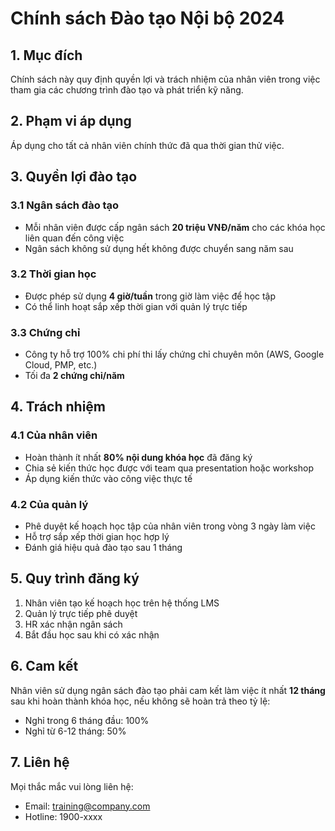 # Chính sách Đào tạo Nội bộ 2024

## 1. Mục đích

Chính sách này quy định quyền lợi và trách nhiệm của nhân viên trong việc tham gia các chương trình đào tạo và phát triển kỹ năng.

## 2. Phạm vi áp dụng

Áp dụng cho tất cả nhân viên chính thức đã qua thời gian thử việc.

## 3. Quyền lợi đào tạo

### 3.1 Ngân sách đào tạo
- Mỗi nhân viên được cấp ngân sách **20 triệu VNĐ/năm** cho các khóa học liên quan đến công việc
- Ngân sách không sử dụng hết không được chuyển sang năm sau

### 3.2 Thời gian học
- Được phép sử dụng **4 giờ/tuần** trong giờ làm việc để học tập
- Có thể linh hoạt sắp xếp thời gian với quản lý trực tiếp

### 3.3 Chứng chỉ
- Công ty hỗ trợ 100% chi phí thi lấy chứng chỉ chuyên môn (AWS, Google Cloud, PMP, etc.)
- Tối đa **2 chứng chỉ/năm**

## 4. Trách nhiệm

### 4.1 Của nhân viên
- Hoàn thành ít nhất **80% nội dung khóa học** đã đăng ký
- Chia sẻ kiến thức học được với team qua presentation hoặc workshop
- Áp dụng kiến thức vào công việc thực tế

### 4.2 Của quản lý
- Phê duyệt kế hoạch học tập của nhân viên trong vòng 3 ngày làm việc
- Hỗ trợ sắp xếp thời gian học hợp lý
- Đánh giá hiệu quả đào tạo sau 1 tháng

## 5. Quy trình đăng ký

1. Nhân viên tạo kế hoạch học trên hệ thống LMS
2. Quản lý trực tiếp phê duyệt
3. HR xác nhận ngân sách
4. Bắt đầu học sau khi có xác nhận

## 6. Cam kết

Nhân viên sử dụng ngân sách đào tạo phải cam kết làm việc ít nhất **12 tháng** sau khi hoàn thành khóa học, nếu không sẽ hoàn trả theo tỷ lệ:
- Nghỉ trong 6 tháng đầu: 100%
- Nghỉ từ 6-12 tháng: 50%

## 7. Liên hệ

Mọi thắc mắc vui lòng liên hệ:
- Email: training@company.com
- Hotline: 1900-xxxx
